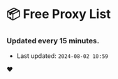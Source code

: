 # :package: Free Proxy List
### Updated every 15 minutes.

- Last updated: `2024-08-02 10:59`

:heart:
